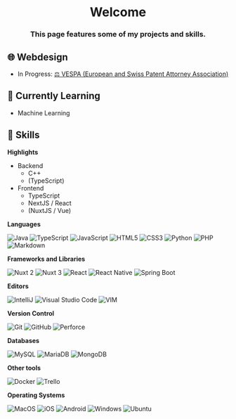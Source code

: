 <h1 align="center">
  Welcome
</h1>

<h3 align="center">
  This page features some of my projects and skills.
</h3>

## 🌐 Webdesign
- In Progress: [⚖️ VESPA (European and Swiss Patent Attorney Association)](https://beta.vespa.swiss)

## 🌱 Currently Learning
- Machine Learning

## 💼 Skills

**Highlights**
- Backend
  - C++
  - (TypeScript)
- Frontend
  - TypeScript
  - NextJS / React
  - (NuxtJS / Vue)

**Languages**

![Java](https://img.shields.io/badge/java-%23ED8B00.svg?style=for-the-badge&logo=java&logoColor=white)
![TypeScript](https://img.shields.io/badge/typescript-%23007ACC.svg?style=for-the-badge&logo=typescript&logoColor=white)
![JavaScript](https://img.shields.io/badge/javascript-%23323330.svg?style=for-the-badge&logo=javascript&logoColor=%23F7DF1E)
![HTML5](https://img.shields.io/badge/html5-%23E34F26.svg?style=for-the-badge&logo=html5&logoColor=white)
![CSS3](https://img.shields.io/badge/css3-%231572B6.svg?style=for-the-badge&logo=css3&logoColor=white)
![Python](https://img.shields.io/badge/Python-%233873A5.svg?&style=for-the-badge&logo=python&logoColor=%23FFCF3F)
![PHP](https://img.shields.io/badge/php-%23777BB4.svg?style=for-the-badge&logo=php&logoColor=white)
![Markdown](https://img.shields.io/badge/markdown-%23000000.svg?style=for-the-badge&logo=markdown&logoColor=white)

**Frameworks and Libraries**

![Nuxt 2](https://img.shields.io/badge/nuxt%202-%2341b883.svg?style=for-the-badge&logo=nuxt&logoColor=%2361DAFB)
![Nuxt 3](https://img.shields.io/badge/nuxt%203-%2341b883.svg?style=for-the-badge&logo=nuxt&logoColor=%2361DAFB)
![React](https://img.shields.io/badge/react-%2320232a.svg?style=for-the-badge&logo=react&logoColor=%2361DAFB)
![React Native](https://img.shields.io/badge/react%20native-%2320232a.svg?style=for-the-badge&logo=react&logoColor=%2361DAFB)
![Spring Boot](https://img.shields.io/badge/spring%20boot-%6EB340.svg?style=for-the-badge&logo=spring&logoColor=white)

**Editors**

![IntelliJ](https://img.shields.io/badge/IntelliJ-000000.svg?style=for-the-badge&logo=intellij-idea&logoColor=white)
![Visual Studio Code](https://img.shields.io/badge/Visual%20Studio%20Code-0078d7.svg?style=for-the-badge&logo=visual-studio-code&logoColor=white)
![VIM](https://img.shields.io/badge/Vim-%2357A143.svg?&style=for-the-badge&logo=vim&logoColor=white)

**Version Control**

![Git](https://img.shields.io/badge/git-%23F05033.svg?style=for-the-badge&logo=git&logoColor=white)
![GitHub](https://img.shields.io/badge/github-%23121011.svg?style=for-the-badge&logo=github&logoColor=white)
![Perforce](https://img.shields.io/badge/perforce-%23121011.svg?style=for-the-badge&logo=perforce&logoColor=white)

**Databases**

![MySQL](https://img.shields.io/badge/MySQL-FF3545?style=for-the-badge&logo=mysql&logoColor=white)
![MariaDB](https://img.shields.io/badge/MariaDB-003545?style=for-the-badge&logo=mariadb&logoColor=white)
![MongoDB](https://img.shields.io/badge/MongoDB-%234ea94b.svg?style=for-the-badge&logo=mongodb&logoColor=white)

**Other tools**

![Docker](https://img.shields.io/badge/docker-%230db7ed.svg?style=for-the-badge&logo=docker&logoColor=white)
![Trello](https://img.shields.io/badge/trello-%230A0FFF.svg?style=for-the-badge&logo=trello&logoColor=white)

**Operating Systems**

![MacOS](https://img.shields.io/badge/MacOS-555555?logo=apple&logoColor=fff&style=for-the-badge)
![iOS](https://img.shields.io/badge/iOS-555555?logo=apple&logoColor=fff&style=for-the-badge)
![Android](https://img.shields.io/badge/Android-3DDC84?style=for-the-badge&logo=android&logoColor=white)
![Windows](https://img.shields.io/badge/Windows-4285F4?style=for-the-badge&logo=microsoft&logoColor=white)
![Ubuntu](https://img.shields.io/badge/Ubuntu-%23F5010C.svg?style=for-the-badge&logo=ubuntu&logoColor=white)

<!---
ant0n7/ant0n7 is a ✨ special ✨ repository because its `README.md` (this file) appears on your GitHub profile.
You can click the Preview link to take a look at your changes.
--->
